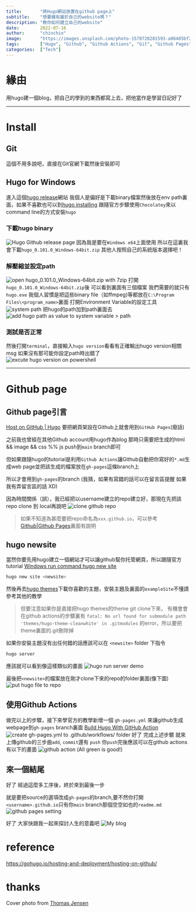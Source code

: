 ```yaml
---
title:       "將Hugo網站放置在github page上"
subtitle:    "想要擁有屬於自己的website嗎？"
description: "教你如何建立自己的website"
date:        2022-07-16
author:      "chinchio"
image:       "https://images.unsplash.com/photo-1578728281593-a06405bf2c8e?ixlib=rb-1.2.1&ixid=MnwxMjA3fDB8MHxwaG90by1wYWdlfHx8fGVufDB8fHx8&auto=format&fit=crop&w=1173&q=80"
tags:        ["Hugo", "Github", "Github Actions", "Git", "Github Pages"]
categories:  ["Tech"]
---
```


# 緣由
用hugo建一個blog，把自己的學到的東西都寫上去，把他當作是學習日記好了

---

# Install

## Git

這個不用多說吧，直接在Git官網下載然後安裝即可

## Hugo for Windows

進入這個[hugo release](https://github.com/gohugoio/hugo/releases)網站
我個人是偏好是下載binary檔案然後放在env path裏面，如果不喜歡也可以到[hugo installing](https://gohugo.io/getting-started/installing/)
跟隨官方步驟使用`Chocolatey`來以command line的方式安裝`hugo`

### 下載hugo binary
![Hugo Github release page](https://i.imgur.com/Z7WYjP9.png)
因為我是要在`Windows x64`上面使用
所以在這裏我會下載`hugo_0.101.0_Windows-64bit.zip`
其他人按照自己的系統版本選擇吧！

### 解壓縮並設定path
![open hugo_0.101.0_Windows-64bit.zip with 7zip](https://i.imgur.com/NS4MV9A.png)
打開`hugo_0.101.0_Windows-64bit.zip`後
可以看到裏面有三個檔案
我們需要的就只有`hugo.exe`
我個人習慣是把這些binary file（如ffmpeg)等都放在`C:\Program Files\<program_name>`裏面
打開Environment Variable的設定工具
![system path](https://i.imgur.com/WFyRm5v.png)
把hugo的path加到path裏面去
![add hugo path as value to system variable > path](https://i.imgur.com/XWUsXoP.png)

### 測試是否正常
然後打開`terminal`，直接輸入`hugo version`看看有正確輸出hugo version相關msg
如果沒有那可能你設定path時出錯了
![excute `hugo version` on powershell](https://i.imgur.com/a8B7VpD.png)

---

# Github page

## Github page引言

[Host on GitHub | Hugo](https://gohugo.io/hosting-and-deployment/hosting-on-github/)
要把網頁架設在Github上就會用到`GitHub Pages`(廢話)

之前我也曾經在其他Github account用hugo作為blog
那時只需要把生成的html && image && css %% js push到`main` branch即可

但如果跟隨hugo的tutorial是利用`Github Actions`讓Github自動把你寫好的`*.md`生成web page並把該生成的檔案放在`gh-pages`這條branch上


所以才會用到`gh-pages`的branch (我猜，如果有寫錯的話可以在留言區提醒 如果我有弄留言區的話 XD)

因為時間關係（誤），我已經把以username建立的repo建立好，那現在先把該repo clone 到 local再說吧
![clone github repo](https://i.imgur.com/kg6ZBbA.png)

>如果不知道為甚麼要把repo命名為`xxx.github.io`，可以參考[Github|Github Pages](https://docs.github.com/en/pages/getting-started-with-github-pages/creating-a-github-pages-site)裏面有說明

## hugo newsite

當然你要先用hugo建立一個網站才可以讓github幫你托管網頁，所以跟隨官方tutorial [Windows run command hugo new site](https://gohugo.io/getting-started/installing/#2-run-the-command)
```bash
hugo new site <newsite>
```
然後再去[hugo themes](https://themes.gohugo.io/)下載你喜歡的主題，安裝主題及裏面的`exampleSite`不懂請參考其他的教學

>但要注意如果你是直接把hugo themes的theme git clone下來，
有機會會在github actions的步驟裏有
`fatal: No url found for submodule path 'themes/hugo-theme-cleanwhite' in .gitmodules`
的error，所以要把theme裏面的.git刪除掉


如果你安裝主題沒有出任何錯的話應該可以在 `<newsite>` folder 下指令
```bash
hugo server
```
應該就可以看到像這樣類似的畫面
![hugo run server demo](https://i.imgur.com/u7Rg1Yn.png)

最後把`<newsite>`的檔案放在剛才clone下來的repo的folder裏面(像下圖)
![put hugo file to repo](https://i.imgur.com/knDCCbC.png)

## 使用Github Actions
做完以上的步驟，接下來學官方的教學新增一個 `gh-pages.yml` 來讓github生成webpage到`gh-pages` branch裏面
[Build Hugo With GitHub Action](https://gohugo.io/hosting-and-deployment/hosting-on-github/#build-hugo-with-github-action)
![create gh-pages.yml to .github/workflows/ folder](https://i.imgur.com/n3erE6e.png)
好了 完成上述步驟 就來上傳github的三步曲`add`, `commit`還有 `push`
你`push`完後應該可以在github actions有以下的畫面
![github action](https://i.imgur.com/Odqp1LI.png) (All green is good!)

## 來一個結尾
好了 經過這麼多工序後，終於來到最後一步

就是要把source的選項改成`gh-pages`的branch,要不然你打開`<username>.github.io`只有你`main` branch那個空空如也的`readme.md`
![github pages setting](https://i.imgur.com/wT8XOPW.png)

好了 大家快跟我一起來探討人生的意義吧
![My blog](https://i.imgur.com/gqdPPwe.png)

# reference
https://gohugo.io/hosting-and-deployment/hosting-on-github/

# thanks
Cover photo from [Thomas Jensen](https://unsplash.com/photos/05wlAhC3DM4)